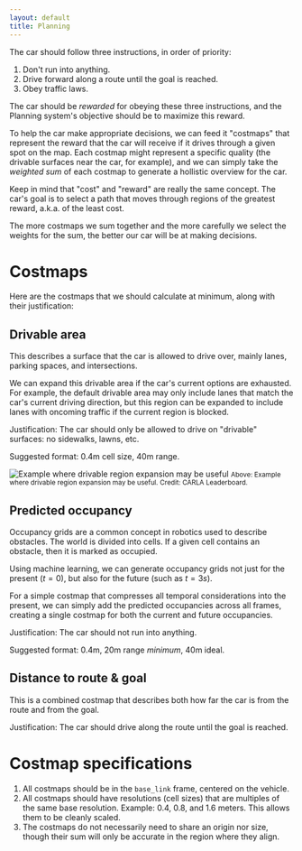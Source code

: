 ```yaml
---
layout: default
title: Planning
---
```


The car should follow three instructions, in order of priority:

1. Don't run into anything.
2. Drive forward along a route until the goal is reached.
3. Obey traffic laws.

The car should be _rewarded_ for obeying these three instructions, and the Planning system's objective should be to maximize this reward.

To help the car make appropriate decisions, we can feed it "costmaps" that represent the reward that the car will receive if it drives through a given spot on the map. Each costmap might represent a specific quality (the drivable surfaces near the car, for example), and we can simply take the _weighted sum_ of each costmap to generate a hollistic overview for the car.

Keep in mind that "cost" and "reward" are really the same concept. The car's goal is to select a path that moves through regions of the greatest reward, a.k.a. of the least cost.

The more costmaps we sum together and the more carefully we select the weights for the sum, the better our car will be at making decisions.

# Costmaps

Here are the costmaps that we should calculate at minimum, along with their justification:

## Drivable area

This describes a surface that the car is allowed to drive over, mainly lanes, parking spaces, and intersections.

We can expand this drivable area if the car's current options are exhausted. For example, the default drivable area may only include lanes that match the car's current driving direction, but this region can be expanded to include lanes with oncoming traffic if the current region is blocked.

Justification: The car should only be allowed to drive on "drivable" surfaces: no sidewalks, lawns, etc.

Suggested format: 0.4m cell size, 40m range.

![Example where drivable region expansion may be useful](https://leaderboard.carla.org/assets/images/TR14a.png)
<small>Above: Example where drivable region expansion may be useful. Credit: CARLA Leaderboard.</small>

## Predicted occupancy

Occupancy grids are a common concept in robotics used to describe obstacles. The world is divided into cells. If a given cell contains an obstacle, then it is marked as occupied.

Using machine learning, we can generate occupancy grids not just for the present ($t=0$), but also for the future (such as $t=3s$).

For a simple costmap that compresses all temporal considerations into the present, we can simply add the predicted occupancies across all frames, creating a single costmap for both the current and future occupancies.

Justification: The car should not run into anything.

Suggested format: 0.4m, 20m range _minimum_, 40m ideal.

## Distance to route & goal

This is a combined costmap that describes both how far the car is from the route and from the goal.

Justification: The car should drive along the route until the goal is reached.

# Costmap specifications

1. All costmaps should be in the `base_link` frame, centered on the vehicle.
2. All costmaps should have resolutions (cell sizes) that are multiples of the same base resolution. Example: 0.4, 0.8, and 1.6 meters. This allows them to be cleanly scaled.
3. The costmaps do not necessarily need to share an origin nor size, though their sum will only be accurate in the region where they align.
